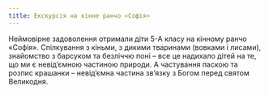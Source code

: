 ```yaml
---
title: Екскурсія на кінне ранчо «Софія»
---
```


Неймовірне задоволення отримали діти 5-А класу на кінному ранчо «Софія». Спілкування з кіньми, з дикими тваринами (вовками і лисами), знайомство з барсуком та безліччю поні – все це надихало дітей на те, що ми є невід’ємною частиною природи. А частування паскою та розпис крашанки – невід’ємна частина зв’язку з Богом перед святом Великодня.

<slideshow id="_/72157689319583040" />
